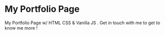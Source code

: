# My Portfolio Page
My Portfolio Page w/ HTML CSS & Vanilla JS . Get in touch with me to get to know me more ! 
